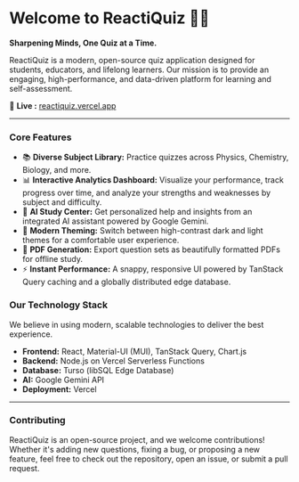 # Welcome to ReactiQuiz 🧠✨

**Sharpening Minds, One Quiz at a Time.**

ReactiQuiz is a modern, open-source quiz application designed for students, educators, and lifelong learners. Our mission is to provide an engaging, high-performance, and data-driven platform for learning and self-assessment.

🔗 **Live :** [reactiquiz.vercel.app](https://reactiquiz.vercel.app/)

---

### Core Features

*   📚 **Diverse Subject Library:** Practice quizzes across Physics, Chemistry, Biology, and more.
*   📊 **Interactive Analytics Dashboard:** Visualize your performance, track progress over time, and analyze your strengths and weaknesses by subject and difficulty.
*   🤖 **AI Study Center:** Get personalized help and insights from an integrated AI assistant powered by Google Gemini.
*   🎨 **Modern Theming:** Switch between high-contrast dark and light themes for a comfortable user experience.
*   📄 **PDF Generation:** Export question sets as beautifully formatted PDFs for offline study.
*   ⚡ **Instant Performance:** A snappy, responsive UI powered by TanStack Query caching and a globally distributed edge database.

### Our Technology Stack

We believe in using modern, scalable technologies to deliver the best experience.

*   **Frontend:** React, Material-UI (MUI), TanStack Query, Chart.js
*   **Backend:** Node.js on Vercel Serverless Functions
*   **Database:** Turso (libSQL Edge Database)
*   **AI:** Google Gemini API
*   **Deployment:** Vercel

---

### Contributing

ReactiQuiz is an open-source project, and we welcome contributions! Whether it's adding new questions, fixing a bug, or proposing a new feature, feel free to check out the repository, open an issue, or submit a pull request.